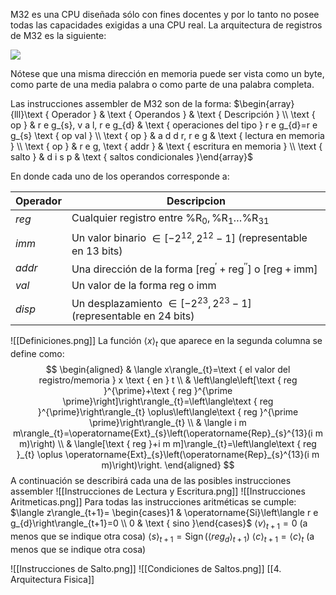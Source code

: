 M32 es una CPU diseñada sólo con fines docentes y por lo tanto no posee todas las capacidades exigidas a una CPU real. La arquitectura de registros de M32 es la siguiente:

![](https://cdn.mathpix.com/cropped/2023_09_17_00a21a21dc5cf6fbe80fg-3.jpg?height=612&width=1176&top_left_y=675&top_left_x=472)

Nótese que una misma dirección en memoria puede ser vista como un byte, como parte de una media palabra o como parte de una palabra completa.

Las instrucciones assembler de M32 son de la forma:
$\begin{array}{lll}\text { Operador } & \text { Operandos } & \text { Descripción } \\ \text { op } & r e g_{s}, v a l, r e g_{d} & \text { operaciones del tipo } r e g_{d}=r e g_{s} \text { op val } \\ \text { op } & a d d r, r e g & \text { lectura en memoria } \\ \text { op } & r e g, \text { addr } & \text { escritura en memoria } \\ \text { salto } & d i s p & \text { saltos condicionales }\end{array}$

En donde cada uno de los operandos corresponde a:

| Operador | Descripcion |
| ------ | ----- |
|$reg$ |Cualquier registro entre $\% \mathrm{R}_{0}, \% \mathrm{R}_{1} \ldots \% \mathrm{R}_{31}$
|$imm$|Un valor binario $\in\left[-2^{12}, 2^{12}-1\right]$ (representable en 13 bits)
|$addr$|Una dirección de la forma $\left[\mathrm{reg}^{\prime}+\mathrm{reg}^{\prime \prime}\right]$ o $[\mathrm{reg}+\mathrm{imm}]$
|$val$|Un valor de la forma reg o $\mathrm{imm}$
|$disp$|Un desplazamiento $\in\left[-2^{23}, 2^{23}-1\right]$ (representable en 24 bits)

![[Definiciones.png]]
La función $\langle x\rangle_{t}$ que aparece en la segunda columna se define como:
$$
\begin{aligned}
& \langle x\rangle_{t}=\text { el valor del registro/memoria } x \text { en } t \\
& \left\langle\left[\text { reg }^{\prime}+\text { reg }^{\prime \prime}\right]\right\rangle_{t}=\left\langle\text { reg }^{\prime}\right\rangle_{t} \oplus\left\langle\text { reg }^{\prime \prime}\right\rangle_{t} \\
& \langle i m m\rangle_{t}=\operatorname{Ext}_{s}\left(\operatorname{Rep}_{s}^{13}(i m m)\right) \\
& \langle[\text { reg }+i m m]\rangle_{t}=\left\langle\text { reg }_{t} \oplus \operatorname{Ext}_{s}\left(\operatorname{Rep}_{s}^{13}(i m m)\right)\right.
\end{aligned}
$$
A continuación se describirá cada una de las posibles instrucciones assembler
![[Instrucciones de Lectura y Escritura.png]]
![[Instrucciones Aritmeticas.png]]
Para todas las instrucciones aritméticas se cumple:
$\langle z\rangle_{t+1}= \begin{cases}1 & \operatorname{Si}\left\langle r e g_{d}\right\rangle_{t+1}=0 \\ 0 & \text { sino }\end{cases}$
$\langle v\rangle_{t+1}=0$ (a menos que se indique otra cosa)
$\langle s\rangle_{t+1}=\operatorname{Sign}\left(\left\langle r e g_{d}\right\rangle_{t+1}\right)$
$\langle c\rangle_{t+1}=\langle c\rangle_{t}$ (a menos que se indique otra cosa)

![[Instrucciones de Salto.png]]
![[Condiciones de Saltos.png]]
[[4. Arquitectura Fisica]]
